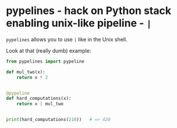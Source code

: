 # pypelines - hack on Python stack enabling unix-like pipeline - `|`

`pypelines` allows you to use `|` like in the Unix shell.

Look at that (really dumb) example:

```python
from pypelines import pypeline

def mul_two(x):
	return x * 2


@pypeline
def hard_computations(x):
	return x | mul_two


print(hard_computations(210))   # => 420
```
